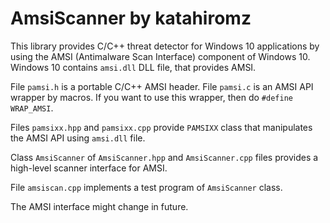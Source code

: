 # AmsiScanner by katahiromz

This library provides C/C++ threat detector for Windows 10 applications by using the AMSI (Antimalware Scan Interface) component of Windows 10.
Windows 10 contains `amsi.dll` DLL file, that provides AMSI.

File `pamsi.h` is a portable C/C++ AMSI header. File `pamsi.c` is an AMSI API wrapper by macros. If you want to use this wrapper, then do `#define WRAP_AMSI`.

Files `pamsixx.hpp` and `pamsixx.cpp` provide `PAMSIXX` class that manipulates the AMSI API using `amsi.dll` file.

Class `AmsiScanner` of `AmsiScanner.hpp` and `AmsiScanner.cpp` files provides a high-level scanner interface for AMSI.

File `amsiscan.cpp` implements a test program of `AmsiScanner` class.

The AMSI interface might change in future.
